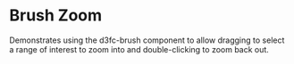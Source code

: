 # Brush Zoom

Demonstrates using the d3fc-brush component to allow dragging to select a range of interest to zoom into and double-clicking to zoom back out.
